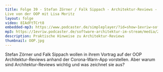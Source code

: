 ```yaml
---
title: Folge 39 - Stefan Zörner / Falk Sippach - Architektur-Reviews -
Live von der OOP mit Lisa Moritz
layout: folge
video: 8IAdFtTCrt8
embedded-mp3: https://www.podcaster.de/simpleplayer/?id=show~1evriw~software-architektur-im-stream~pod-602969f738bd2201621570&v=1613328280
mp3: https://1evriw.podcaster.de/software-architektur-im-stream/media/ZoernerSippach.mp3
description: Praktische Hinweise zu Architektur-Reviews
thumbnail: OOP.jpg
---
```


Stefan Zörner und Falk Sippach wollen in ihrem Vortrag auf der OOP
Architektur-Reviews anhand der Corona-Warn-App vorstellen. Aber warum
sind Architektur-Reviews wichtig und was zeichnet sie aus?
